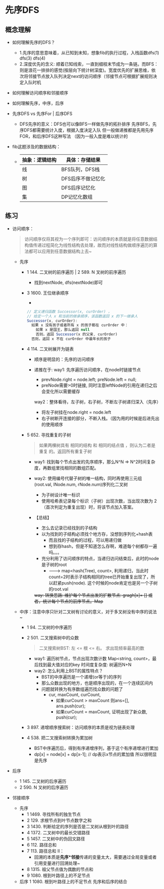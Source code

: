 # 先序DFS

## 概念理解

- 如何理解先序的DFS？

  - 1.先序的意思意味着，从已知到未知，想象fib的执行过程，入栈函数dfs(1) dfs(3) dfs(4)
  - 2.深度优先的含义: 顺着已知线索，一直到细枝末节成为一条链。而BFS：则是浪花一排排的感觉(按层向下统计树深度)。宽度优先的扩展思维，依次将邻接节点放入队列决定next的访问顺序（邻接节点可根据扩展规则决定入队时机

- 如何理解访问顺序和邻接顺序

- 如何理解先序，中序，后序

- 先序DFS vs 先序For | 后序DFS

  - DFS先序的意义：DFS也可以像BFS一样做先序的拓扑排序
    先序BFS，先序DFS都需要统计入度，根据入度决定入队
    但一般做递推都是先用先序FOR，和后序DFS这种写法
    （因为一般入度是难以统计的

- fib这题涉及的数据结构：
  - | 抽象：逻辑结构 | 具体：存储结果    |
    | -------------- | ----------------- |
    | 线             | BFS队列，DFS栈    |
    | 树             | DFS后序不做记忆化 |
    | 图             | DFS后序记忆化     |
    | 集             | DP记忆化数组      |

## 练习

- 访问顺序：

  > 访问顺序仅将其视为一个序列即可：访问顺序的本质就是将任意数据结构值传递过程简化为线性结构去处理，故而对线性结构做顺序遍历的算法都可以应用到任意数据结构上去~

  - 先序

    - 1 144. 二叉树的前序遍历 | 2 589. N 叉树的前序遍历
      - 找到nextNode, dfs(nextNode)即可
    - 3 1600. 王位继承顺序

      -

      ```ts
      // 定义递归函数 Successor(x, curOrder) ，
      // 给定一个人 x 和当前的继承顺序，该函数返回 x 的下一继承人
      Successor(x, curOrder):
        如果 x 没有孩子或者所有 x 的孩子都在 curOrder 中：
          如果 x 是国王，那么返回 null
          否则，返回 Successor(x 的父亲, curOrder)
        否则，返回 x 不在 curOrder 中最年长的孩子
      ```

    - 4 114. 二叉树展开为链表

      - 顺序是明显的：先序的访问顺序
      - 递推在于:
        way1: 先序遍历访问顺序，在node时链接节点

        - prevNode.right = node.left; preNode.left = null;
        - preNode需要>0时链接, 同时注意leftNode的引用在递归之后会变化所以需要缓存

        way2：整体看待，左子树，右子树，不断左子树递归深入（先序）

        - 将左子树挂在node.right = node.left
        - 右子树断开连接的部分，不断入栈。（因为用的时候是后进先出的使用顺序

    - 5 652. 寻找重复的子树

      > 如果两棵树具有 相同的结构 和 相同的结点值 ，则认为二者是 重复 的。返回所有重复子树

      - way1: 找到每个节点出发的先序顺序，那么N^N => N^2时间复杂度，再数组里找相同的数组匹配。
      - way2: 使用编号代替子树的唯一结构，同时再使用三元组(root.val, lNode.num, rNode.num)序列化二叉树

        - 为子树设计唯一标识
        - 使用哈希表记录每个标识（子树）出现次数，当出现次数为 2（首次判定为重复出现）时，将该节点加入答案。

      - 【总结】

        - 怎么去记录已经找到的子结构
        - 以为找到的子结构必须找个地方存，没想到序列化+hash表
          - 而且找的子结构的过程，可以用递归做
          - 想到存hash，但是不知道怎么存啊，难道每个树都存一遍吗。。。
        - 充分利用了访问顺序的特点，当递归访问结束后，此时的node是子树的root
          - ---> map<hash(Tree), count>, 利用递归，当此时count=2时表示子结构相同的tree已开始重复出现了，所以赶紧push(node). 这个时候的node肯定也是另一个子树的root.val

        <del>
        way: 转换思路: 维护每个节点出发的扩散节点: gragh[x]= []
        或者，统计每个节点的前序节点。Map<node.val, []>
        </del>

  - 中序：注意中序只针对二叉树有讨论的意义，对于多叉树没有中序的说法~

    - 1 94. 二叉树的中序遍历
    - 2 501. 二叉搜索树中的众数

      > 二叉搜索树BST: 左 <= 根 <= 右。 求出现频率最高的数

      - way1: 遍历树节点，节点出现次数计数 Map<string, count>，最后找到最大值对应的key 时间度复杂度: 树遍历N+N
      - way2: 怎么利用上BST的属性特点？
        - BST的中序遍历是一个递增(or等于)的序列
        - 那么众数出现的地方，也是顺序出现的，在一个连续区间内
        - 问题就转换为有序数组遍历找众数的问题了
          - cur, maxCount, curCount,
            - 如果curCount > maxCount 则ans=[], ans.push(cur);
            - 如果curCount = maxCount, 证明出现了新众数, push(cur);

    - 3 897. 递增顺序搜索树：访问顺序的本质是视为链表处理
    - 4 538. 把二叉搜索树转换为累加树
      - BST中序遍历后，得到有序递增序列，基于这个有序递增进行累加
      - dp[x] = node[x] + dp[x-1]; // dp表示x节点的累加值 所以很明显是先序

- 后序

  - 1 145. 二叉树的后序遍历
  - 2 590. N 叉树的后序遍历

- 邻接顺序
  - 先序
    - 1 1469. 寻找所有的独生节点
    - 2 129. 求根节点到叶节点数字之和
    - 3 1430. 判断给定的序列是否是二叉树从根到叶的路径
    - 4 1372. 二叉树中的最长交错路径
    - 5 1457. 二叉树中的伪回文路径
    - 6 112. 路径总和
    - 7 113. 路径总和 II：
      - 回溯的本质是**先序\*邻接**传递的变量太大，需要通过全局变量或者引用变量进行回溯处理~
    - 8 1315. 祖父节点值为偶数的节点和
    - 9 1080. 根到叶路径上的不足节点
  - 后序
    1 1080. 根到叶路径上的不足节点 先序和后序的结合
